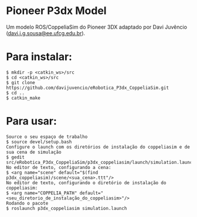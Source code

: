 # Pioneer P3dx Model

Um modelo ROS/CoppeliaSim do Pioneer 3DX adaptado por Davi Juvêncio (davi.j.g.sousa@ee.ufcg.edu.br).

# Para instalar:

```
$ mkdir -p <catkin_ws>/src
$ cd <catkin_ws>/src
$ git clone https://github.com/davijuvencio/eRobotica_P3dx_CoppeliaSim.git
$ cd ..
$ catkin_make
```

# Para usar:

```
Source o seu espaço de trabalho
$ source devel/setup.bash
Configure o launch com os diretórios de instalação do coppeliasim e de sua cena de simulação
$ gedit src/eRobotica_P3dx_CoppeliaSim/p3dx_coppeliasim/launch/simulation.launch
No editor de texto, configurando a cena:
$ <arg name="scene" default="$(find p3dx_coppeliasim)/scene/<sua_cena>.ttt"/>
No editor de texto, configurando o diretório de instalação do coppeliasim:
$ <arg name="COPPELIA_PATH" default="<seu_diretorio_de_instalação_do_coppeliasim>"/>
Rodando o pacote
$ roslaunch p3dx_coppeliasim simulation.launch
```

